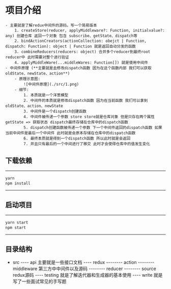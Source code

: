 # 项目介绍

    - 主要就是了解redux中间件的源码，写一个简易版本
        1. createStore(reducer, applyMiddleware?: Function, initialvalue?: any) 创建仓库 返回一个对象 包含 subscribe、getState、dispatch等
        2. bindActionCreators(actionCollection: obejct | Function, dispatch: Function): object | Function 就是返回自动分发的函数
        3. combineReducers(reducers: object) 合并多个reducer到最终root reducer中 此时需要对整个进行验证
        4. applyMiddleWare(...middleWares: Function[]) 就是使用中间件 
    - 中间件原理 (**主要就是去修改dispatch函数 因为在这个函数内部 我们可以获取oldState、newState、action**)
        - 原理示意图:
            ![中间件原理](./src/1.png)
        - 细节:
            1. 本质就是一个洋葱模型
            2. 中间件的本质就是修改dispatch函数 因为在当前函数 我们可以拿到oldState、action、newState
            3. 中间件是一个dispatch创建函数
            4. 中间件被传递一个参数 store store就是仓库对象 但是只存在两个属性 getState => 获取状态 dispatch最终存储在仓库中的dispatch函数
            5. dispatch创建函数被传递一个参数 下一个中间件返回的dispatch函数 如果当前中间件是最后一个中间件 此时就是会原本存储在仓库中的dispatch函数
            6. 最终本质就是得到一个dispatch函数 所以此时就是会返回
            7. 并且只有最后的一个中间进行了移交 此时才会使得仓库中的值发生变化

## 下载依赖

***
    yarn 
    npm install
***

## 启动项目

***
    yarn start
    npm start
***

## 目录结构

- src
---- api 主要就是一些接口文档
---- redux
-------- action
-------- middleware 第三方中中间件以及源码
-------- reducer
-------- source redux源码
---- testing 就是了解迭代器和生成器的基本使用
---- write 就是写了一些面试常见的手写题